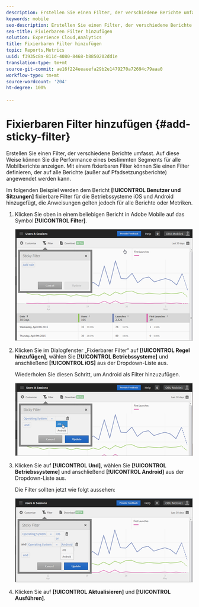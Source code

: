 ```yaml
---
description: Erstellen Sie einen Filter, der verschiedene Berichte umfasst. Auf diese Weise können Sie die Performance eines bestimmten Segments für alle Mobilberichte anzeigen. Mit einem fixierbaren Filter können Sie einen Filter definieren, der auf alle Berichte (außer auf Pfadsetzungsberichte) angewendet werden kann.
keywords: mobile
seo-description: Erstellen Sie einen Filter, der verschiedene Berichte umfasst. Auf diese Weise können Sie die Performance eines bestimmten Segments für alle Mobilberichte anzeigen. Mit einem fixierbaren Filter können Sie einen Filter definieren, der auf alle Berichte (außer auf Pfadsetzungsberichte) angewendet werden kann.
seo-title: Fixierbaren Filter hinzufügen
solution: Experience Cloud,Analytics
title: Fixierbaren Filter hinzufügen
topic: Reports,Metrics
uuid: f3935c8a-811d-4080-8468-b8850202dd1e
translation-type: tm+mt
source-git-commit: ae16f224eeaeefa29b2e1479270a72694c79aaa0
workflow-type: tm+mt
source-wordcount: '204'
ht-degree: 100%

---
```



# Fixierbaren Filter hinzufügen {#add-sticky-filter}

Erstellen Sie einen Filter, der verschiedene Berichte umfasst. Auf diese Weise können Sie die Performance eines bestimmten Segments für alle Mobilberichte anzeigen. Mit einem fixierbaren Filter können Sie einen Filter definieren, der auf alle Berichte (außer auf Pfadsetzungsberichte) angewendet werden kann.

Im folgenden Beispiel werden dem Bericht **[!UICONTROL Benutzer und Sitzungen]** fixierbare Filter für die Betriebssysteme iOS und Android hinzugefügt, die Anweisungen gelten jedoch für alle Berichte oder Metriken.

1. Klicken Sie oben in einem beliebigen Bericht in Adobe Mobile auf das Symbol **[!UICONTROL Filter]**.

   ![](assets/sticky-filters.png)

1. Klicken Sie im Dialogfenster „Fixierbarer Filter“ auf **[!UICONTROL Regel hinzufügen]**, wählen Sie **[!UICONTROL Betriebssysteme]** und anschließend **[!UICONTROL iOS]** aus der Dropdown-Liste aus.

   Wiederholen Sie diesen Schritt, um Android als Filter hinzuzufügen.

   ![](assets/sticky2.png)

1. Klicken Sie auf **[!UICONTROL Und]**, wählen Sie **[!UICONTROL Betriebssysteme]** und anschließend **[!UICONTROL Android]** aus der Dropdown-Liste aus.

   Die Filter sollten jetzt wie folgt aussehen:

   ![](assets/sticky3.png)

1. Klicken Sie auf **[!UICONTROL Aktualisieren]** und **[!UICONTROL Ausführen]**.
